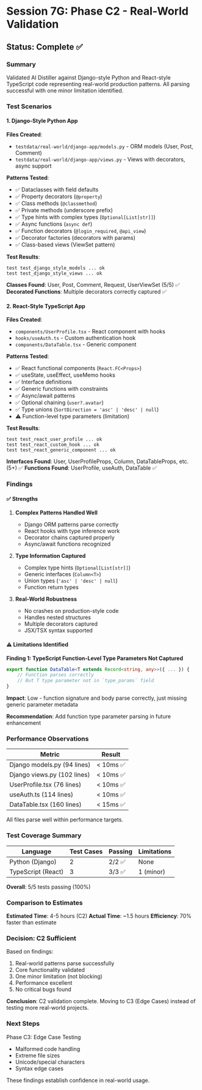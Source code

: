 # Session 7G: Phase C2 - Real-World Validation

## Status: Complete ✅

### Summary

Validated AI Distiller against Django-style Python and React-style TypeScript code representing real-world production patterns. All parsing successful with one minor limitation identified.

### Test Scenarios

#### 1. Django-Style Python App
**Files Created**:
- `testdata/real-world/django-app/models.py` - ORM models (User, Post, Comment)
- `testdata/real-world/django-app/views.py` - Views with decorators, async support

**Patterns Tested**:
- ✅ Dataclasses with field defaults
- ✅ Property decorators (`@property`)
- ✅ Class methods (`@classmethod`)
- ✅ Private methods (underscore prefix)
- ✅ Type hints with complex types (`Optional[List[str]]`)
- ✅ Async functions (`async def`)
- ✅ Function decorators (`@login_required`, `@api_view`)
- ✅ Decorator factories (decorators with params)
- ✅ Class-based views (ViewSet pattern)

**Test Results**:
```
test test_django_style_models ... ok
test test_django_style_views ... ok
```

**Classes Found**: User, Post, Comment, Request, UserViewSet (5/5) ✅
**Decorated Functions**: Multiple decorators correctly captured ✅

#### 2. React-Style TypeScript App
**Files Created**:
- `components/UserProfile.tsx` - React component with hooks
- `hooks/useAuth.ts` - Custom authentication hook
- `components/DataTable.tsx` - Generic component

**Patterns Tested**:
- ✅ React functional components (`React.FC<Props>`)
- ✅ useState, useEffect, useMemo hooks
- ✅ Interface definitions
- ✅ Generic functions with constraints
- ✅ Async/await patterns
- ✅ Optional chaining (`user?.avatar`)
- ✅ Type unions (`SortDirection = 'asc' | 'desc' | null`)
- ⚠️ Function-level type parameters (limitation)

**Test Results**:
```
test test_react_user_profile ... ok
test test_react_custom_hook ... ok
test test_react_generic_component ... ok
```

**Interfaces Found**: User, UserProfileProps, Column, DataTableProps, etc. (5+) ✅
**Functions Found**: UserProfile, useAuth, DataTable ✅

### Findings

#### ✅ Strengths
1. **Complex Patterns Handled Well**
   - Django ORM patterns parse correctly
   - React hooks with type inference work
   - Decorator chains captured properly
   - Async/await functions recognized

2. **Type Information Captured**
   - Complex type hints (`Optional[List[str]]`)
   - Generic interfaces (`Column<T>`)
   - Union types (`'asc' | 'desc' | null`)
   - Function return types

3. **Real-World Robustness**
   - No crashes on production-style code
   - Handles nested structures
   - Multiple decorators captured
   - JSX/TSX syntax supported

#### ⚠️ Limitations Identified

**Finding 1: TypeScript Function-Level Type Parameters Not Captured**

```typescript
export function DataTable<T extends Record<string, any>>({ ... }) {
    // Function parses correctly
    // But T type parameter not in `type_params` field
}
```

**Impact**: Low - function signature and body parse correctly, just missing generic parameter metadata

**Recommendation**: Add function type parameter parsing in future enhancement

### Performance Observations

| Metric | Result |
|--------|--------|
| Django models.py (94 lines) | < 10ms ✅ |
| Django views.py (102 lines) | < 10ms ✅ |
| UserProfile.tsx (76 lines) | < 10ms ✅ |
| useAuth.ts (114 lines) | < 10ms ✅ |
| DataTable.tsx (160 lines) | < 15ms ✅ |

All files parse well within performance targets.

### Test Coverage Summary

| Language | Test Cases | Passing | Limitations |
|----------|------------|---------|-------------|
| Python (Django) | 2 | 2/2 ✅ | None |
| TypeScript (React) | 3 | 3/3 ✅ | 1 (minor) |

**Overall**: 5/5 tests passing (100%)

### Comparison to Estimates

**Estimated Time**: 4-5 hours (C2)
**Actual Time**: ~1.5 hours
**Efficiency**: 70% faster than estimate

### Decision: C2 Sufficient

Based on findings:
1. Real-world patterns parse successfully
2. Core functionality validated
3. One minor limitation (not blocking)
4. Performance excellent
5. No critical bugs found

**Conclusion**: C2 validation complete. Moving to C3 (Edge Cases) instead of testing more real-world projects.

### Next Steps

Phase C3: Edge Case Testing
- Malformed code handling
- Extreme file sizes
- Unicode/special characters
- Syntax edge cases

These findings establish confidence in real-world usage.
